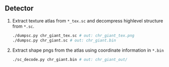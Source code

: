 ## Detector

1. Extract texture atlas from `*_tex.sc` and decompress highlevel structure from `*.sc`.

	```bash
	./dumpsc.py chr_giant_tex.sc # out: chr_giant_tex.png
	./dumpsc.py chr_giant.sc # out: chr_giant.bin
	```

2. Extract shape pngs from the atlas using coordinate information in `*.bin`
	
	```bash
	./sc_decode.py chr_giant.bin # out: chr_giant_out/
	```

